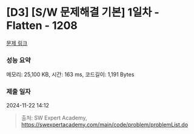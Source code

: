 # [D3] [S/W 문제해결 기본] 1일차 - Flatten - 1208 

[문제 링크](https://swexpertacademy.com/main/code/problem/problemDetail.do?contestProbId=AV139KOaABgCFAYh) 

### 성능 요약

메모리: 25,100 KB, 시간: 163 ms, 코드길이: 1,191 Bytes

### 제출 일자

2024-11-22 14:12



> 출처: SW Expert Academy, https://swexpertacademy.com/main/code/problem/problemList.do